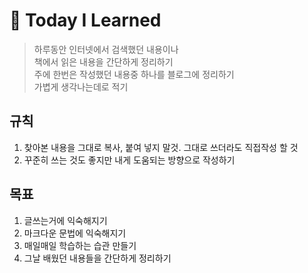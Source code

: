 # :book: Today I Learned
> 하루동안 인터넷에서 검색했던 내용이나   
책에서 읽은 내용을 간단하게 정리하기   
주에 한번은 작성했던 내용중 하나를 블로그에 정리하기   
가볍게 생각나는데로 적기   
## 규칙
1. 찾아본 내용을 그대로 복사, 붙여 넣지 말것. 그대로 쓰더라도 직접작성 할 것
2. 꾸준히 쓰는 것도 좋지만 내게 도움되는 방향으로 작성하기

## 목표
1. 글쓰는거에 익숙해지기
2. 마크다운 문법에 익숙해지기
3. 매일매일 학습하는 습관 만들기
4. 그날 배웠던 내용들을 간단하게 정리하기